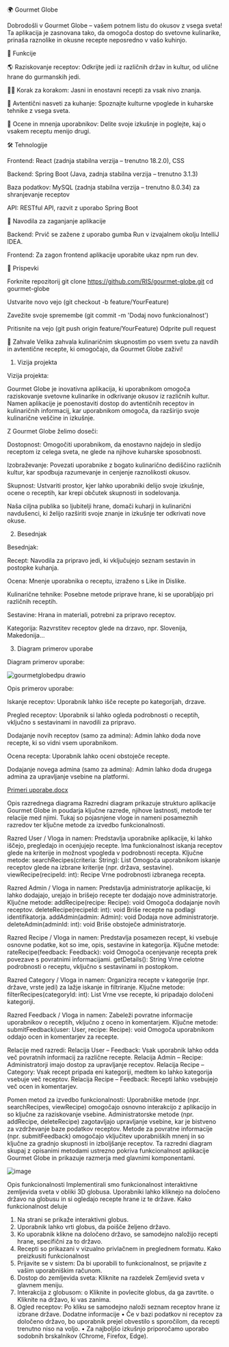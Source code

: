 🌍 Gourmet Globe

Dobrodošli v Gourmet Globe – vašem potnem listu do okusov z vsega sveta! Ta aplikacija je zasnovana tako, da omogoča dostop do svetovne kulinarike, prinaša raznolike in okusne recepte neposredno v vašo kuhinjo.

🚀 Funkcije

🌎 Raziskovanje receptov: Odkrijte jedi iz različnih držav in kultur, od ulične hrane do gurmanskih jedi.

🧑‍🍳 Korak za korakom: Jasni in enostavni recepti za vsak nivo znanja.

🥣 Avtentični nasveti za kuhanje: Spoznajte kulturne vpoglede in kuharske tehnike z vsega sveta.

💬 Ocene in mnenja uporabnikov: Delite svoje izkušnje in poglejte, kaj o vsakem receptu menijo drugi.


🛠️ Tehnologije

Frontend: React (zadnja stabilna verzija – trenutno 18.2.0), CSS

Backend: Spring Boot (Java, zadnja stabilna verzija – trenutno 3.1.3)

Baza podatkov: MySQL (zadnja stabilna verzija – trenutno 8.0.34) za shranjevanje receptov

API: RESTful API, razvit z uporabo Spring Boot


🔧 Navodila za zaganjanje aplikacije

Backend: Prvič se zažene z uporabo gumba Run v izvajalnem okolju IntelliJ IDEA.

Frontend: Za zagon frontend aplikacije uporabite ukaz npm run dev.


🤝 Prispevki

Forknite repozitorij
git clone https://github.com/RIS/gourmet-globe.git
cd gourmet-globe


Ustvarite novo vejo (git checkout -b feature/YourFeature)

Zavežite svoje spremembe (git commit -m 'Dodaj novo funkcionalnost')

Pritisnite na vejo (git push origin feature/YourFeature)
Odprite pull request


🌟 Zahvale
Velika zahvala kulinaričnim skupnostim po vsem svetu za navdih in avtentične recepte, ki omogočajo, da Gourmet Globe zaživi!

1. Vizija projekta

Vizija projekta:

Gourmet Globe je inovativna aplikacija, ki uporabnikom omogoča raziskovanje svetovne kulinarike in odkrivanje okusov iz različnih kultur. Namen aplikacije je poenostaviti dostop do avtentičnih receptov in kulinaričnih informacij, kar uporabnikom omogoča, da razširijo svoje kulinarične veščine in izkušnje.

Z Gourmet Globe želimo doseči:

Dostopnost: Omogočiti uporabnikom, da enostavno najdejo in sledijo receptom iz celega sveta, ne glede na njihove kuharske sposobnosti.

Izobraževanje: Povezati uporabnike z bogato kulinarično dediščino različnih kultur, kar spodbuja razumevanje in cenjenje raznolikosti okusov.

Skupnost: Ustvariti prostor, kjer lahko uporabniki delijo svoje izkušnje, ocene o receptih, kar krepi občutek skupnosti in sodelovanja.

Naša ciljna publika so ljubitelji hrane, domači kuharji in kulinarični navdušenci, ki želijo razširiti svoje znanje in izkušnje ter odkrivati nove okuse.


2. Besednjak
   
Besednjak:

Recept: Navodila za pripravo jedi, ki vključujejo seznam sestavin in postopke kuhanja.

Ocena: Mnenje uporabnika o receptu, izraženo s Like in Dislike.

Kulinarične tehnike: Posebne metode priprave hrane, ki se uporabljajo pri različnih receptih.

Sestavine: Hrana in materiali, potrebni za pripravo receptov.

Kategorija: Razvrstitev receptov glede na drzavo, npr. Slovenija, Makedonija...


3. Diagram primerov uporabe

Diagram primerov uporabe:

![gourmetglobedpu drawio](https://github.com/user-attachments/assets/e91583e6-8079-41b2-a8be-a17ec48ff5bd)



Opis primerov uporabe:

Iskanje receptov: Uporabnik lahko išče recepte po kategorijah, drzave.

Pregled receptov: Uporabnik si lahko ogleda podrobnosti o receptih, vključno s sestavinami in navodili za pripravo.

Dodajanje novih receptov (samo za admina): Admin lahko doda nove recepte, ki so vidni vsem uporabnikom.

Ocena recepta: Uporabnik lahko oceni obstoječe recepte.

Dodajanje novega admina (samo za admina): Admin lahko doda drugega admina za upravljanje vsebine na platformi.

[Primeri uporabe.docx](https://github.com/user-attachments/files/17806514/Primeri.uporabe.docx)

Opis razrednega diagrama
Razredni diagram prikazuje strukturo aplikacije Gourmet Globe in poudarja ključne razrede, njihove lastnosti, metode ter relacije med njimi. Tukaj so pojasnjene vloge in nameni posameznih razredov ter ključne metode za izvedbo funkcionalnosti.

Razred User / Vloga in namen:
Predstavlja uporabnike aplikacije, ki lahko iščejo, pregledajo in ocenjujejo recepte.
Ima funkcionalnost iskanja receptov glede na kriterije in možnost vpogleda v podrobnosti recepta.
Ključne metode:
searchRecipes(criteria: String): List
Omogoča uporabnikom iskanje receptov glede na izbrane kriterije (npr. država, sestavine).
viewRecipe(recipeId: int): Recipe
Vrne podrobnosti izbranega recepta.

Razred Admin / Vloga in namen:
Predstavlja administratorje aplikacije, ki lahko dodajajo, urejajo in brišejo recepte ter dodajajo nove administratorje.
Ključne metode:
addRecipe(recipe: Recipe): void
Omogoča dodajanje novih receptov.
deleteRecipe(recipeId: int): void
Briše recepte na podlagi identifikatorja.
addAdmin(admin: Admin): void
Dodaja nove administratorje.
deleteAdmin(adminId: int): void
Briše obstoječe administratorje.

Razred Recipe / Vloga in namen:
Predstavlja posamezen recept, ki vsebuje osnovne podatke, kot so ime, opis, sestavine in kategorija.
Ključne metode:
rateRecipe(feedback: Feedback): void
Omogoča ocenjevanje recepta prek povezave s povratnimi informacijami.
getDetails(): String
Vrne celotne podrobnosti o receptu, vključno s sestavinami in postopkom.

Razred Category / Vloga in namen:
Organizira recepte v kategorije (npr. države, vrste jedi) za lažje iskanje in filtriranje.
Ključne metode:
filterRecipes(categoryId: int): List<Recipe>
Vrne vse recepte, ki pripadajo določeni kategoriji.

Razred Feedback / Vloga in namen:
Zabeleži povratne informacije uporabnikov o receptih, vključno z oceno in komentarjem.
Ključne metode:
submitFeedback(user: User, recipe: Recipe): void
Omogoča uporabnikom oddajo ocen in komentarjev za recepte.

Relacije med razredi:
Relacija User – Feedback:
Vsak uporabnik lahko odda več povratnih informacij za različne recepte.
Relacija Admin – Recipe:
Administratorji imajo dostop za upravljanje receptov.
Relacija Recipe – Category:
Vsak recept pripada eni kategoriji, medtem ko lahko kategorija vsebuje več receptov.
Relacija Recipe – Feedback:
Recepti lahko vsebujejo več ocen in komentarjev.

Pomen metod za izvedbo funkcionalnosti:
Uporabniške metode (npr. searchRecipes, viewRecipe) omogočajo osnovno interakcijo z aplikacijo in so ključne za raziskovanje vsebine.
Administratorske metode (npr. addRecipe, deleteRecipe) zagotavljajo upravljanje vsebine, kar je bistveno za vzdrževanje baze podatkov receptov.
Metode za povratne informacije (npr. submitFeedback) omogočajo vključitev uporabniških mnenj in so ključne za gradnjo skupnosti in izboljšanje receptov.
Ta razredni diagram skupaj z opisanimi metodami ustrezno pokriva funkcionalnost aplikacije Gourmet Globe in prikazuje razmerja med glavnimi komponentami.

![image](https://github.com/user-attachments/assets/90bc278e-d515-48bb-8e01-1af521f85009)

Opis funkcionalnosti
Implementirali smo funkcionalnost interaktivne zemljevida sveta v obliki 3D globusa. Uporabniki lahko kliknejo na določeno državo na globusu in si ogledajo recepte hrane iz te države.
Kako funkcionalnost deluje
1.	Na strani se prikaže interaktivni globus.
2.	Uporabnik lahko vrti globus, da poišče željeno državo.
3.	Ko uporabnik klikne na določeno državo, se samodejno naložijo recepti hrane, specifični za to državo.
4.	Recepti so prikazani v vizualno privlačnem in preglednem formatu.
Kako preizkusiti funkcionalnost
1.	Prijavite se v sistem: Da bi uporabili to funkcionalnost, se prijavite z vašim uporabniškim računom.
2.	Dostop do zemljevida sveta: Kliknite na razdelek Zemljevid sveta v glavnem meniju.
3.	Interakcija z globusom:
o	Kliknite in povlecite globus, da ga zavrtite.
o	Kliknite na državo, ki vas zanima.
4.	Ogled receptov: Po kliku se samodejno naloži seznam receptov hrane iz izbrane države.
Dodatne informacije
•	Če v bazi podatkov ni receptov za določeno državo, bo uporabnik prejel obvestilo s sporočilom, da recepti trenutno niso na voljo.
•	Za najboljšo izkušnjo priporočamo uporabo sodobnih brskalnikov (Chrome, Firefox, Edge).


